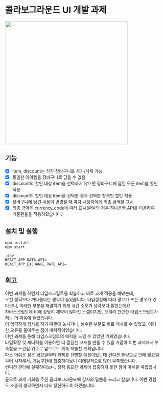 # 콜라보그라운드 UI 개발 과제

<img src="https://user-images.githubusercontent.com/101446818/211433364-789c1d66-cf4b-4b38-b0d6-e6b8f0b00182.gif" width="400" height="400">

## 기능

- [x] item, discount는 각각 장바구니로 추가/삭제 가능
- [x] 동일한 아이템을 장바구니로 담을 수 없음
- [x] discount의 할인 대상 item을 선택하지 않으면 장바구니에 담긴 모든 item을 할인 적용
- [x] discount의 할인 대상 item을 선택한 경우 선택한 항목만 할인 적용
- [x] 장바구니에 담긴 내용이 변경될 때 마다 사용자에게 최종 금액을 표시
- [x] 최종 금액은 currency_code에 따라 표시(환율의 경우 하나은행 API를 이용하여 기준환율을 적용하였습니다.)

## 설치 및 실행

```
npm install
npm start

.env
REACT_APP_DATA_API=
REACT_APP_EXCHANGE_RATE_API=
```

## 회고

이번 과제를 하면서 타입스크립트를 학습하고 바로 과제 적용을 해봤는데,  
 우선 생각보다 까다롭다는 생각이 들었습니다. 타입설정에 따라 경고가 뜨는 경우가 있다보니, 이러한 부분을 해결하기 위해 시간 소모가 생각보다 많았는데요  
 자바스크립트에 비해 상당히 제약이 많아진 느낌이지만, 오히려 깐깐한 타입스크립트가 저는 더 마음에 들었습니다.  
 더 엄격하게 검사를 하기 때문에 놓치거나, 실수한 부분도 바로 캐치할 수 있었고, 이러한 오류를 줄여주는 점이 매력적이었습니다.  
 이번 과제를 통해 타입스크립트의 매력을 느낄 수 있었던 기회였습니다.  
 타입확장 및 제너릭을 이용하면 더 깔끔한 코드를 만들 수 있을 거같아 이번 과제에서 부족함을 느낀점 위주로 앞으로도 계속 학습할 계획입니다.  
 다소 아쉬운 점은 금요일부터 과제를 진행할 예정이었는데 컨디션 불량으로 인해 월요일부터 시작해서, 기능구현에 집중하다보니 디테일적으로 많이 부족했습니다.  
 컨디션 관리에 실패하다보니, 정작 중요한 과제에 집중하지 못한 점이 아쉬울 따름입니다.  
 끝으로 과제 기회를 주신 콜라보그라운드에 감사의 말씀을 드리고 싶습니다. 이번 경험도 소중히 생각하면서 더욱 정진하도록 하겠습니다.
